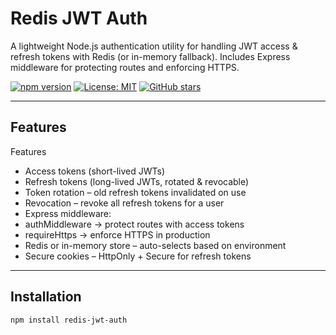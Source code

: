 # Redis JWT Auth
A lightweight Node.js authentication utility for handling JWT access & refresh tokens with Redis (or in-memory fallback).
Includes Express middleware for protecting routes and enforcing HTTPS.

[![npm version](https://img.shields.io/npm/v/redis-jwt-auth.svg)](https://www.npmjs.com/package/redis-jwt-auth)
[![License: MIT](https://img.shields.io/badge/License-MIT-green.svg)](LICENSE)
[![GitHub stars](https://img.shields.io/github/stars/AkshatKumarJain/redis-jwt-auth.svg)](https://github.com/AkshatKumarJain/redis-jwt-auth)

---

## Features
Features
- Access tokens (short-lived JWTs)
- Refresh tokens (long-lived JWTs, rotated & revocable)
- Token rotation – old refresh tokens invalidated on use
- Revocation – revoke all refresh tokens for a user
- Express middleware:
- authMiddleware → protect routes with access tokens
- requireHttps → enforce HTTPS in production
- Redis or in-memory store – auto-selects based on environment
- Secure cookies – HttpOnly + Secure for refresh tokens

---

## Installation
```bash
npm install redis-jwt-auth
